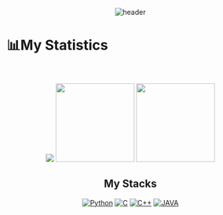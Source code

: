 <div align = center>
  
![header](https://capsule-render.vercel.app/api?type=venom&color=auto&section=header&text=dkim110807&fontSize=90)

<div align = left>

# 📊My Statistics

<div align = center>

<br>

<a href="https://github.com/ryo-ma/github-profile-trophy"><img src="https://github-profile-trophy.vercel.app/?username=dkim110807&theme=flat&row=1&column=6"></a>
<img height=160px, src="https://github-readme-stats.vercel.app/api?username=dkim110807&show_icons=true&theme=flag-india">
<img height=160px, src="https://github-readme-stats.vercel.app/api/top-langs/?username=dkim110807&layout=compact&theme=flag-india">

## My Stacks
[![Python](https://img.shields.io/badge/Python-3776AB?style=for-the-badge&logo=python&logoColor=white)](https://www.python.org/)
[![C](https://img.shields.io/badge/C-00599C?style=for-the-badge&logo=c&logoColor=white)](https://en.cppreference.com/w/)
[![C++](https://img.shields.io/badge/C%2B%2B-00599C?style=for-the-badge&logo=c%2B%2B&logoColor=white)](https://en.cppreference.com/w/)
[![JAVA](https://img.shields.io/badge/Java-FF7F00?style=for-the-badge&logo=Java&logoColor=white)](https://www.oracle.com/kr/)

